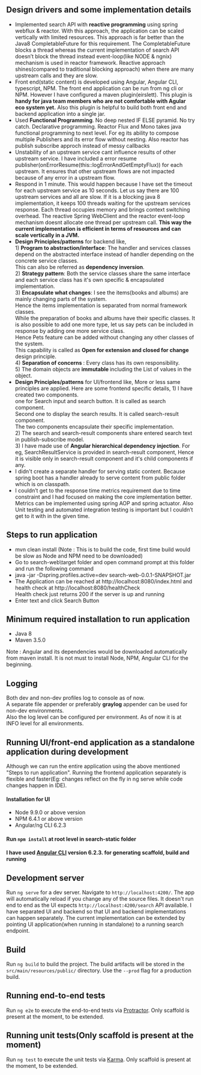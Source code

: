 
## Design drivers and some implementation details

<ul>
<li>
Implemented search API with <b>reactive programming</b> using spring webflux & reactor. 
With this approach, the application can be scaled vertically with limited resources.
This approach is far better than the Java8 CompletableFuture for this requirement. 
The CompletableFuture blocks a thread whereas the current implementation of search API doesn’t block the thread instead event-loop(like NODE & ngnix) mechanism is used in reactor framework.
Reactive approach shines(compared to traditional blocking approach) when there are many upstream calls and they are slow.
</li>

<li>
Front end(static content) is developed using Angular, Angular CLI, typescript, NPM. 
The front end application can be run from ng cli or NPM. 
However I have configured a maven plugin(eirslett). 
This plugin is <b>handy for java team members who are not comfortable with Agular eco system yet.</b> 
Also this plugin is helpful to build both front end and backend application into a single jar.
</li>

<li>Used <b>Functional Programming</b>. No deep nested IF ELSE pyramid. No try catch. Declarative programming.
Reactor Flux and Mono takes java functional programming to next level. For eg its ability to compose multiple Publishers and its error flow without nesting. 
Also reactor has publish subscribe approch instead of messy callbacks
</li>

<li>
Unstability of an upstream service cant influence results of other upstream service. 
I have included a error resume publisher(onErrorResume(this::logErrorAndGetEmptyFlux)) for each upstream. It ensures that other upstream flows are not impacted because of any error in a upstream flow.
</li>

<li>
Respond in 1 minute. This would happen because I have set the timeout for each upstream service as 10 seconds.
Let us say there are 100 upstream services and all are slow. If it is a blocking java 8 implementation, it keeps 100 threads waiting for the upstream services response. Each thread occupies memory and brings context switching overhead.
The reactive Spring WebClient and the reactor event-loop mechanism doesnt allocate one thread per upstream call.
<b>This way the current implementation is efficient in terms of resources and can scale vertically in a JVM.</b>  
</li>

<li><b>Design Principles/patterns</b> for backend like, <br>
1) <b>Program to abstraction/interface</b>: The handler and services classes depend on the abstracted interface instead of handler depending on the concrete service classes.<br>
This can also be referred as <b>dependency inversion</b>. <br>
2) <b>Strategy pattern</b>: Both the service classes share the same interface and each service class has it's own specific & encapsulated implementation.<br>
3) <b>Encapsulate what changes</b>: I see the items(books and albums) are mainly changing parts of the system.<br> Hence the items implementation is separated from normal framework classes.<br> 
While the preparation of books and albums have their specific classes. It is also possible to add one more type, let us say pets can be included in response by adding one more service class.<br> 
Hence Pets feature can be added without changing any other classes of the system.<br>
This capability is called as <b>Open for extension and closed for change</b> design principle.<br>
4) <b>Separation of concerns </b>: Every class has its own responsibility.<br>
5) The domain objects are <b>immutable </b>including the List of values in the object.
</li>

<li><b>Design Principles/patterns</b> for UI/frontend like,
More or less same principles are applied. Here are some frontend specific details,
1) I have created two components.<br>
 one for Search input and search button. It is called as search component.<br>
 Second one to display the search results. It is called search-result component.<br>
The two components encapsulate their specific implementation.<br>
2) The search and search-result components share entered search text in publish-subscribe model.<br>
3) I have made use of <b>Angular hierarchical dependency injection</b>. For eg, SearchResultService is provided in search-result component, Hence it is visible only in search-result component and it's child components if any. 
</li>

<li>I didn't create a separate handler for serving static content. Because spring boot has a handler already to serve content from  public folder which is on classpath.</li>

<li>I couldn’t get to the response time metrics requirement due to time constraint and I had focused on making the core implementation better. 
Metrics can be implemented using spring AOP and spring actuator.
Also Unit testing and automated integration testing is important but I couldn’t get to it with in the given time. 
</li>
</ul>

## Steps to run application
<ul>
<li>mvn clean install (Note : This is to build the code, first time build would be slow as Node and NPM need to be downloaded)</li>
<li>Go to search-web\target folder and open command prompt at this folder and run the following command</li>
<li>java -jar -Dspring.profiles.active=dev search-web-0.0.1-SNAPSHOT.jar</li>
<li>The Application can be reached at http://localhost:8080/index.html and health check at http://localhost:8080/healthCheck <br> 
Health check just returns 200 if the server is up and running</li>
<li>Enter text and click Search Button </li>
</ul>

## Minimum required installation to run application

<ul>
<li>Java 8</li>
<li>Maven 3.5.0</li>
</ul>
Note : Angular and its dependencies would be downloaded automatically from maven install. 
It is not must to install Node, NPM, Angular CLI for the beginning.


## Logging
Both dev and non-dev profiles log to console as of now. <br>
A separate file appender or preferably <b>graylog</b> appender can be used for non-dev environments.<br>
Also the log level can be configured per environment. As of now it is at INFO level for all environments. 

## Running UI/front-end application as a standalone application during development

Although we can run the entire application using the above mentioned "Steps to run application".
Running the frontend application separately is flexible and faster(Eg: changes reflect on the fly in ng serve while code changes happen in IDE).

#### Installation for UI
<ul>
<li>Node 9.9.0 or above version</li>
<li>NPM 6.4.1 or above version</li>
<li>Angular/ng CLI 6.2.3</li>
</ul>


#### Run `npm install` at root level in search-static folder

#### I have used [Angular CLI](https://github.com/angular/angular-cli) version 6.2.3. for generating scaffold, build and running

## Development server

Run `ng serve` for a dev server. Navigate to `http://localhost:4200/`. The app will automatically reload if you change any of the source files.
It doesn't run end to end as the UI expects `http://localhost:4200/search` API available. 
I have separated UI and backend so that UI and backend implementations can happen separately.
The current implementation can be extended by pointing UI application(when running in standalone) to a running search endpoint.  

## Build

Run `ng build` to build the project. The build artifacts will be stored in the `src/main/resources/public/` directory. Use the `--prod` flag for a production build.

## Running end-to-end tests
Run `ng e2e` to execute the end-to-end tests via [Protractor](http://www.protractortest.org/).
Only scaffold is present at the moment, to be extended.

## Running unit tests(Only scaffold is present at the moment)
Run `ng test` to execute the unit tests via [Karma](https://karma-runner.github.io).
Only scaffold is present at the moment, to be extended.

